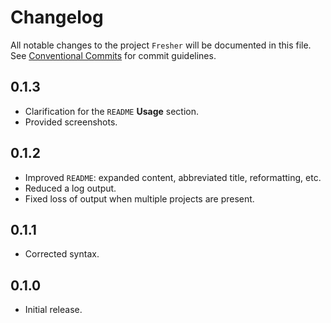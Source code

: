# Changelog

All notable changes to the project `Fresher` will be documented in this file.
See [Conventional Commits](https://conventionalcommits.org) for commit guidelines.

## 0.1.3

- Clarification for the `README` **Usage** section.
- Provided screenshots.

## 0.1.2

- Improved `README`: expanded content, abbreviated title, reformatting, etc.
- Reduced a log output.
- Fixed loss of output when multiple projects are present.

## 0.1.1

- Corrected syntax.

## 0.1.0

- Initial release.
